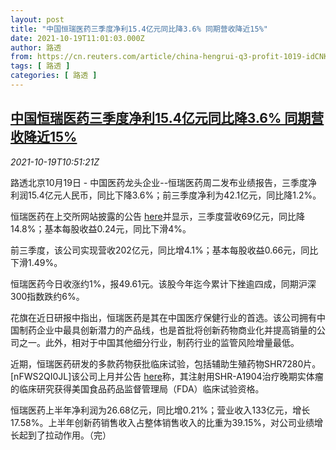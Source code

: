 ```yaml
---
layout: post
title: "中国恒瑞医药三季度净利15.4亿元同比降3.6% 同期营收降近15%"
date: 2021-10-19T11:01:03.000Z
author: 路透
from: https://cn.reuters.com/article/china-hengrui-q3-profit-1019-idCNKBS2H9139
tags: [ 路透 ]
categories: [ 路透 ]
---
```

<!--1634641263000-->
[中国恒瑞医药三季度净利15.4亿元同比降3.6% 同期营收降近15%](https://cn.reuters.com/article/china-hengrui-q3-profit-1019-idCNKBS2H9139)
------

<div>
<div><i>2021-10-19T10:51:21Z</i></div><p>路透北京10月19日 - 中国医药龙头企业--恒瑞医药周二发布业绩报告，三季度净利润15.4亿元人民币，同比下降3.6%；前三季度净利为42.1亿元，同比降1.2%。</p><p>恒瑞医药在上交所网站披露的公告 <a href="http://static.sse.com.cn/disclosure/listedinfo/announcement/c/new/2021-10-20/600276_20211020_1_Jsl9XslZ.pdf">here</a>并显示，三季度营收69亿元，同比降14.8%；基本每股收益0.24元，同比下滑4%。</p><p>前三季度，该公司实现营收202亿元，同比增4.1%；基本每股收益0.66元，同比下滑1.49%。</p><p>恒瑞医药今日收涨约1%，报49.61元。该股今年迄今累计下挫逾四成，同期沪深300指数跌约6%。</p><p>花旗在近日研报中指出，恒瑞医药是其在中国医疗保健行业的首选。该公司拥有中国制药企业中最具创新潜力的产品线，也是首批将创新药物商业化并提高销量的公司之一。此外，相对于中国其他细分行业，制药行业的监管风险增量最低。</p><p>近期，恒瑞医药研发的多款药物获批临床试验，包括辅助生殖药物SHR7280片。[nFWS2QI0JL]该公司上月并公告 <a href="http://static.sse.com.cn/disclosure/listedinfo/announcement/c/new/2021-09-25/600276_20210925_2_tgV21XmV.pdf">here</a>称，其注射用SHR-A1904治疗晚期实体瘤的临床研究获得美国食品药品监督管理局（FDA）临床试验资格。</p><p>恒瑞医药上半年净利润为26.68亿元，同比增0.21%；营业收入133亿元，增长17.58%。上半年创新药销售收入占整体销售收入的比重为39.15%，对公司业绩增长起到了拉动作用。（完）</p>
</div>
